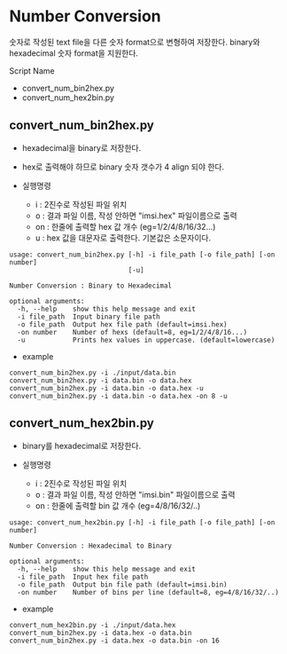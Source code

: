 # Number Conversion
숫자로 작성된 text file을 다른 숫자 format으로 변형하여 저장한다.
binary와 hexadecimal 숫자 format을 지원한다.

Script Name
- convert_num_bin2hex.py 
- convert_num_hex2bin.py

## convert_num_bin2hex.py 
- hexadecimal을 binary로 저장한다.
- hex로 출력해야 하므로 binary 숫자 갯수가 4 align 되야 한다. 

- 실행명령
  - i : 2진수로 작성된 파일 위치
  - o : 결과 파일 이름, 작성 안하면 "imsi.hex" 파일이름으로 출력
  - on : 한줄에 출력할 hex 값 개수 (eg=1/2/4/8/16/32...)
  - u : hex 값을 대문자로 출력한다. 기본값은 소문자이다.
```
usage: convert_num_bin2hex.py [-h] -i file_path [-o file_path] [-on number]
                              [-u]

Number Conversion : Binary to Hexadecimal

optional arguments:
  -h, --help    show this help message and exit
  -i file_path  Input binary file path
  -o file_path  Output hex file path (default=imsi.hex)
  -on number    Number of hexs (default=8, eg=1/2/4/8/16...)
  -u            Prints hex values in uppercase. (default=lowercase)
```

- example
```
convert_num_bin2hex.py -i ./input/data.bin
convert_num_bin2hex.py -i data.bin -o data.hex
convert_num_bin2hex.py -i data.bin -o data.hex -u
convert_num_bin2hex.py -i data.bin -o data.hex -on 8 -u
```

## convert_num_hex2bin.py 
- binary를 hexadecimal로 저장한다.

- 실행명령
  - i : 2진수로 작성된 파일 위치
  - o : 결과 파일 이름, 작성 안하면 "imsi.bin" 파일이름으로 출력
  - on : 한줄에 출력할 bin 값 개수 (eg=4/8/16/32/..)
```
usage: convert_num_hex2bin.py [-h] -i file_path [-o file_path] [-on number]

Number Conversion : Hexadecimal to Binary

optional arguments:
  -h, --help    show this help message and exit
  -i file_path  Input hex file path
  -o file_path  Output bin file path (default=imsi.bin)
  -on number    Number of bins per line (default=8, eg=4/8/16/32/..)
```

- example
```
convert_num_hex2bin.py -i ./input/data.hex
convert_num_bin2hex.py -i data.hex -o data.bin
convert_num_bin2hex.py -i data.hex -o data.bin -on 16
```
